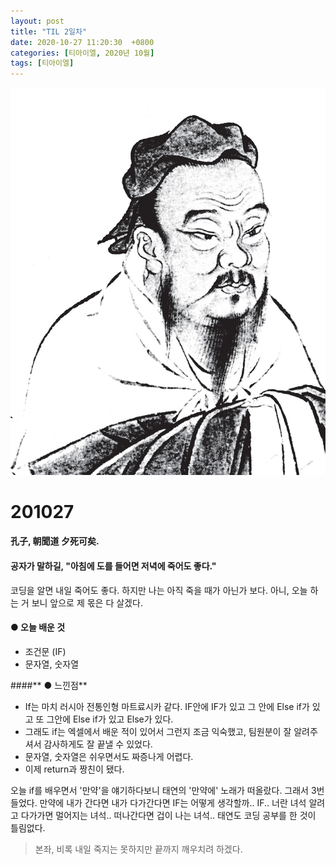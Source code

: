 ```yaml
---
layout: post
title: "TIL 2일차"
date: 2020-10-27 11:20:30  +0800
categories: [티아이엘, 2020년 10월]
tags: [티아이엘]
---
```


![image](/assets/img/sample/avatar.jpg)

# **201027**

#### **孔子, 朝聞道 夕死可矣.**

#### **공자가 말하길, "아침에 도를 들어면 저녁에 죽어도 좋다."**

코딩을 알면 내일 죽어도 좋다.
하지만 나는 아직 죽을 때가 아닌가 보다. 아니, 오늘 하는 거 보니 앞으로 제 몫은 다 살겠다.

#### **● 오늘 배운 것**

- 조건문 (IF)
- 문자열, 숫자열

####** ● 느낀점**

- If는 마치 러시아 전통인형 마트료시카 같다. IF안에 IF가 있고 그 안에 Else if가 있고
  또 그안에 Else if가 있고 Else가 있다.
- 그래도 if는 엑셀에서 배운 적이 있어서 그런지 조금 익숙했고, 팀원분이 잘 알려주셔서
  감사하게도 잘 끝낼 수 있었다.
- 문자열, 숫자열은 쉬우면서도 짜증나게 어렵다.
- 이제 return과 짱친이 됐다.

오늘 if를 배우면서 '만약'을 얘기하다보니 태연의 '만약에' 노래가 떠올랐다. 그래서 3번 들었다. 만약에 내가 간다면 내가 다가간다면 IF는 어떻게 생각할까.. IF.. 너란 녀석 알려고 다가가면 멀어지는 녀석.. 떠나간다면 겁이 나는 녀석.. 태연도 코딩 공부를 한 것이 틀림없다.

> 본좌, 비록 내일 죽지는 못하지만 끝까지 깨우치려 하겠다.
